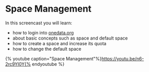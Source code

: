 # Space Management

In this screencast you will learn:
- how to login into [onedata.org](onedata.org.)
- about basic concepts such as space and default space
- how to create a space and increase its quota
- how to change the default space

{% youtube caption="Space Management"%}https://youtu.be/n6-2rc9YI0Y{% endyoutube %}
